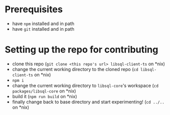 
# Prerequisites
- have `npm` installed and in path
- have `git` installed and in path

# Setting up the repo for contributing
- clone this repo (`git clone <this repo's url> libsql-client-ts` on *nix)
- change the current working directory to the cloned repo (`cd libsql-client-ts` on *nix)
- `npm i`
- change the current working directory to `libsql-core`'s workspace (`cd packages/libsql-core` on *nix)
- build it (`npm run build` on *nix)
- finally change back to base directory and start experimenting! (`cd ../..` on *nix)